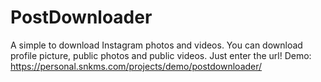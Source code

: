 # PostDownloader
A simple to download Instagram photos and videos.
You can download profile picture, public photos and public videos. Just enter the url!
Demo: https://personal.snkms.com/projects/demo/postdownloader/
